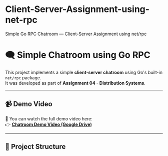 # Client-Server-Assignment-using-net-rpc
Simple Go RPC Chatroom — Client-Server Assignment using net/rpc

# 🗨️ Simple Chatroom using Go RPC

This project implements a simple **client-server chatroom** using Go's built-in `net/rpc` package.  
It was developed as part of **Assignment 04 - Distribution Systems**.

---

## 📹 Demo Video
🎥 You can watch the full demo video here:  
👉 [**Chatroom Demo Video (Google Drive)**](https://drive.google.com/drive/folders/1SvQ7kxZc4_UnTbZqDcwUKLQa1e6NQPcI?usp=drive_link)


---

## 📂 Project Structure

